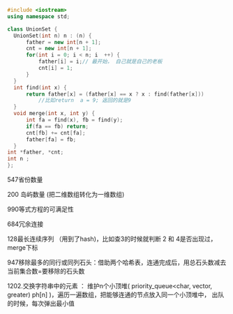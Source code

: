 ~~~c++
#include <iostream>
using namespace std;

class UnionSet {
  UnionSet(int n) n : (n) {
      father = new int[n + 1];
      cnt = new int[n + 1];
      for(int i = 0; i < n; i  ++) {
          father[i] = i;// 最开始， 自己就是自己的老板
          cnt[i] = 1;
      }
  }
  int find(int x) {
      return father[x] = (father[x] == x ? x : find(father[x]))
          //比如return  a = 9; 返回的就是9
  }  
  void merge(int x, int y) {
      int fa = find(x), fb = find(y);
      if(fa == fb) return;
      cnt[fb] += cnt[fa];
      father[fa] = fb; 
  }
int *father, *cnt;
int n ;
};
~~~



547省份数量

200 岛屿数量 (把二维数组转化为一维数组)

990等式方程的可满足性

684冗余连接

128最长连续序列 （用到了hash)，比如查3的时候就判断 2 和 4是否出现过，merge下标

947移除最多的同行或同列石头：借助两个哈希表，连通完成后，用总石头数减去当前集合数=要移除的石头数

1202.交换字符串中的元素 ： 维护n个小顶堆( priority_queue<char, vector<int>,  greater<int>) ph[n] )，遍历一遍数组，把能够连通的节点放入同一个小顶堆中， 出队的时候，每次弹出最小值